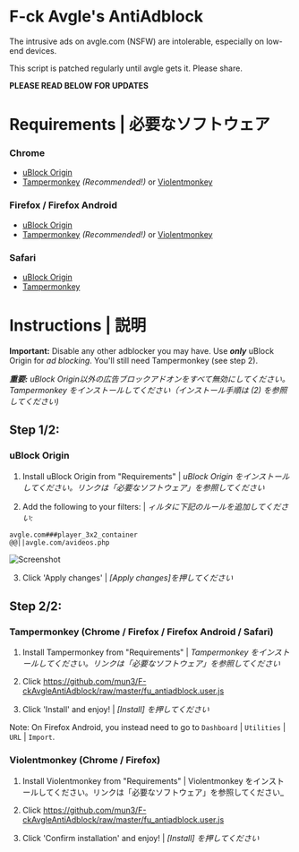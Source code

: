# F-ck Avgle's AntiAdblock
The intrusive ads on avgle.com (NSFW) are intolerable, especially on low-end devices.

This script is patched regularly until avgle gets it. Please share.

**PLEASE READ BELOW FOR UPDATES**

# Requirements | 必要なソフトウェア
### Chrome
* [uBlock Origin](https://chrome.google.com/webstore/detail/ublock-origin/cjpalhdlnbpafiamejdnhcphjbkeiagm)
* [Tampermonkey](https://chrome.google.com/webstore/detail/tampermonkey/dhdgffkkebhmkfjojejmpbldmpobfkfo) _(Recommended!)_ or [Violentmonkey](https://chrome.google.com/webstore/detail/violentmonkey/jinjaccalgkegednnccohejagnlnfdag)

### Firefox / Firefox Android
* [uBlock Origin](https://addons.mozilla.org/addon/ublock-origin/)
* [Tampermonkey](https://addons.mozilla.org/en-US/firefox/addon/tampermonkey/) _(Recommended!)_ or [Violentmonkey](https://addons.mozilla.org/en-US/firefox/addon/violentmonkey/)

### Safari
* [uBlock Origin](https://github.com/el1t/uBlock-Safari/releases/download/1.14.14/uBlock0.safariextz)
* [Tampermonkey](http://tampermonkey.net/?browser=safari)

# Instructions | 説明

**Important:** Disable any other adblocker you may have. Use **_only_** uBlock Origin for _ad blocking_. You'll still need Tampermonkey (see step 2).

_**重要:** uBlock Origin以外の広告ブロックアドオンをすべて無効にしてください。Tampermonkey をインストールしてください（インストール手順は (2) を参照してください)_

## Step 1/2:
### uBlock Origin

1. Install uBlock Origin from "Requirements" | _uBlock Origin をインストールしてください。リンクは「必要なソフトウェア」を参照してください_

2. Add the following to your filters: | _ィルタに下記のルールを追加してください:_

```
avgle.com###player_3x2_container
@@||avgle.com/avideos.php
```

![Screenshot](https://i.imgur.com/Bj2UXSE.png)

3. Click 'Apply changes' | _[Apply changes]を押してください_


## Step 2/2:
### Tampermonkey (Chrome / Firefox / Firefox Android / Safari) 

1. Install Tampermonkey from "Requirements" | _Tampermonkey をインストールしてください。リンクは「必要なソフトウェア」を参照してください_

2. Click https://github.com/mun3/F-ckAvgleAntiAdblock/raw/master/fu_antiadblock.user.js

3. Click 'Install' and enjoy! | _[Install] を押してください_

Note: On Firefox Android, you instead need to go to `Dashboard` | `Utilities` | `URL` | `Import`.

### Violentmonkey (Chrome / Firefox)

1. Install Violentmonkey from "Requirements" | Violentmonkey をインストールしてください。リンクは「必要なソフトウェア」を参照してください_

2. Click https://github.com/mun3/F-ckAvgleAntiAdblock/raw/master/fu_antiadblock.user.js

3. Click 'Confirm installation' and enjoy! | _[Install] を押してください_
